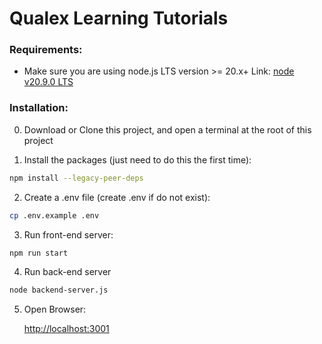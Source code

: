 # Qualex Learning Tutorials


### Requirements:
- Make sure you are using node.js LTS version >= 20.x+ Link: [node v20.9.0 LTS](https://nodejs.org/dist/v20.9.0/node-v20.9.0-x64.msi)

### Installation:

0. Download or Clone this project, and open a terminal at the root of this project

1. Install the packages (just need to do this the first time):

```bash
npm install --legacy-peer-deps
```
2. Create a .env file (create .env if do not exist):

```bash
cp .env.example .env
```
3. Run front-end server:

```bash
npm run start
```

4. Run back-end server

```bash
node backend-server.js
```

5. Open Browser:

    [http://localhost:3001](http://localhost:3009)

